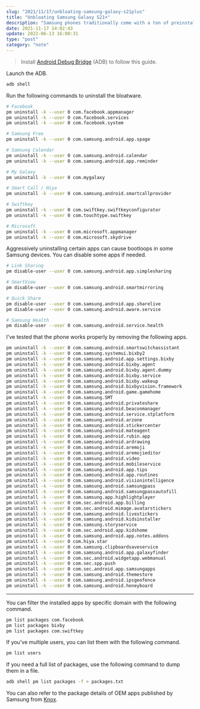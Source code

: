 ```yaml
---
slug: "2021/11/17/unbloating-samsung-galaxy-s21plus"
title: "Unbloating Samsung Galaxy S21+"
description: "Samsung phones traditionally come with a ton of preinstalled bloatware. Learn how to get rid of it using Android Debug Bridge."
date: 2021-11-17 14:02:43
update: 2022-06-13 16:00:31
type: "post"
category: "note"
---
```


> Install [Android Debug Bridge](https://developer.android.com/tools/adb) (ADB) to follow this guide.

Launch the ADB.

```sh
adb shell
```

Run the following commands to uninstall the bloatware.

```sh
# Facebook
pm uninstall -k --user 0 com.facebook.appmanager
pm uninstall -k --user 0 com.facebook.services
pm uninstall -k --user 0 com.facebook.system

# Samsung Free
pm uninstall -k --user 0 com.samsung.android.app.spage

# Samsung Calendar
pm uninstall -k --user 0 com.samsung.android.calendar
pm uninstall -k --user 0 com.samsung.android.app.reminder

# My Galaxy
pm uninstall -k --user 0 com.mygalaxy

# Smart Call / Hiya
pm uninstall -k --user 0 com.samsung.android.smartcallprovider

# Swiftkey
pm uninstall -k --user 0 com.swiftkey.swiftkeyconfigurator
pm uninstall -k --user 0 com.touchtype.swiftkey

# Microsoft
pm uninstall -k --user 0 com.microsoft.appmanager
pm uninstall -k --user 0 com.microsoft.skydrive
```

Aggressively uninstalling certain apps can cause bootloops in some Samsung devices. You can disable some apps if needed.

```sh
# Link Sharing
pm disable-user --user 0 com.samsung.android.app.simplesharing

# SmartView
pm disable-user --user 0 com.samsung.android.smartmirroring

# Quick Share
pm disable-user --user 0 com.samsung.android.app.sharelive
pm disable-user --user 0 com.samsung.android.aware.service

# Samsung Health
pm disable-user --user 0 com.samsung.android.service.health
```

I've tested that the phone works properly by removing the following apps.

```sh
pm uninstall -k --user 0 com.samsung.android.smartswitchassistant
pm uninstall -k --user 0 com.samsung.systemui.bixby2
pm uninstall -k --user 0 com.samsung.android.app.settings.bixby
pm uninstall -k --user 0 com.samsung.android.bixby.agent
pm uninstall -k --user 0 com.samsung.android.bixby.agent.dummy
pm uninstall -k --user 0 com.samsung.android.bixby.service
pm uninstall -k --user 0 com.samsung.android.bixby.wakeup
pm uninstall -k --user 0 com.samsung.android.bixbyvision.framework
pm uninstall -k --user 0 com.samsung.android.game.gamehome
pm uninstall -k --user 0 com.samsung.SMT
pm uninstall -k --user 0 com.samsung.android.privateshare
pm uninstall -k --user 0 com.samsung.android.beaconmanager
pm uninstall -k --user 0 com.samsung.android.service.stplatform
pm uninstall -k --user 0 com.samsung.android.arzone
pm uninstall -k --user 0 com.samsung.android.stickercenter
pm uninstall -k --user 0 com.samsung.android.mateagent
pm uninstall -k --user 0 com.samsung.android.rubin.app
pm uninstall -k --user 0 com.samsung.android.ardrawing
pm uninstall -k --user 0 com.samsung.android.aremoji
pm uninstall -k --user 0 com.samsung.android.aremojieditor
pm uninstall -k --user 0 com.samsung.android.video
pm uninstall -k --user 0 com.samsung.android.mobileservice
pm uninstall -k --user 0 com.samsung.android.app.tips
pm uninstall -k --user 0 com.samsung.android.app.routines
pm uninstall -k --user 0 com.samsung.android.visionintelligence
pm uninstall -k --user 0 com.samsung.android.samsungpass
pm uninstall -k --user 0 com.samsung.android.samsungpassautofill
pm uninstall -k --user 0 com.samsung.app.highlightplayer
pm uninstall -k --user 0 com.sec.android.app.billing
pm uninstall -k --user 0 com.sec.android.mimage.avatarstickers
pm uninstall -k --user 0 com.samsung.android.livestickers
pm uninstall -k --user 0 com.samsung.android.kidsinstaller
pm uninstall -k --user 0 com.samsung.storyservice
pm uninstall -k --user 0 com.sec.android.app.kidshome
pm uninstall -k --user 0 com.samsung.android.app.notes.addons
pm uninstall -k --user 0 com.hiya.star
pm uninstall -k --user 0 com.samsung.clipboardsaveservice
pm uninstall -k --user 0 com.samsung.android.app.galaxyfinder
pm uninstall -k --user 0 com.sec.android.widgetapp.webmanual
pm uninstall -k --user 0 com.sec.spp.push
pm uninstall -k --user 0 com.sec.android.app.samsungapps
pm uninstall -k --user 0 com.samsung.android.themestore
pm uninstall -k --user 0 com.samsung.android.ipsgeofence
pm uninstall -k --user 0 com.samsung.android.honeyboard
```

---

You can filter the installed apps by specific domain with the following command.

```sh
pm list packages com.facebook
pm list packages bixby
pm list packages com.swiftkey
```

If you've multiple users, you can list them with the following command.

```sh
pm list users
```

If you need a full list of packages, use the following command to dump them in a file.

```sh
adb shell pm list packages -f > packages.txt
```

You can also refer to the package details of OEM apps published by Samsung from [Knox](https://docs.samsungknox.com/CCMode/G996B_5G_R.pdf).
